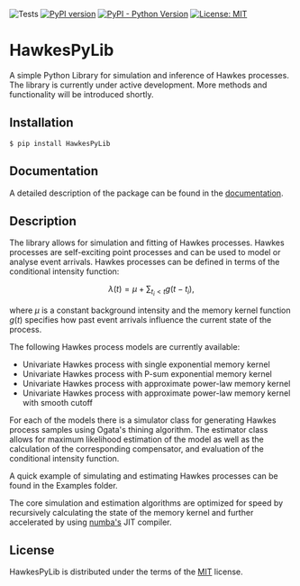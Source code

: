 ![Tests](https://github.com/Simbold/HawkesPyLib/actions/workflows/tests.yml/badge.svg)
[![PyPI version](https://img.shields.io/pypi/v/HawkesPyLib?color=green&label=pypi%20package)](https://pypi.org/project/HawkesPyLib/)
[![PyPI - Python Version](https://img.shields.io/pypi/pyversions/HawkesPyLib)](https://www.python.org/downloads/)
[![License: MIT](https://img.shields.io/pypi/l/HawkesPyLib?color=blue)](https://opensource.org/licenses/MIT)

# HawkesPyLib
A simple Python Library for simulation and inference of Hawkes processes. The library is currently under active development. More methods and functionality will be introduced shortly.

## Installation

    $ pip install HawkesPyLib

## Documentation

A detailed description of the package can be found in the [documentation](https://simbold.github.io/HawkesPyLib/).

## Description
The library allows for simulation and fitting of Hawkes processes. Hawkes processes are self-exciting point processes and can be used to model or analyse event arrivals. Hawkes processes can be defined in terms of the conditional intensity function:

$$ \lambda(t) = \mu + \sum_{t_i < t} g(t-t_i), $$

where $\mu$ is a constant background intensity and the memory kernel function $g(t)$ specifies how past event arrivals influence the current state of the process. 

The following Hawkes process models are currently available:
- Univariate Hawkes process with single exponential memory kernel
- Univariate Hawkes process with P-sum exponential memory kernel
- Univariate Hawkes process with approximate power-law memory kernel
- Univariate Hawkes process with approximate power-law memory kernel with smooth cutoff

For each of the models there is a simulator class for generating Hawkes process samples using Ogata's thining algorithm.
The estimator class allows for maximum likelihood estimation of the model as well as the calculation of the corresponding compensator, and evaluation of the conditional intensity function.

A quick example of simulating and estimating Hawkes processes can be found in the Examples folder.

The core simulation and estimation algorithms are optimized for speed
by recursively calculating the state of the memory kernel and further accelerated by using
[numba's](https://numba.pydata.org/) JIT compiler.

## License

HawkesPyLib is distributed under the terms of the [MIT](https://opensource.org/licenses/MIT) license.

